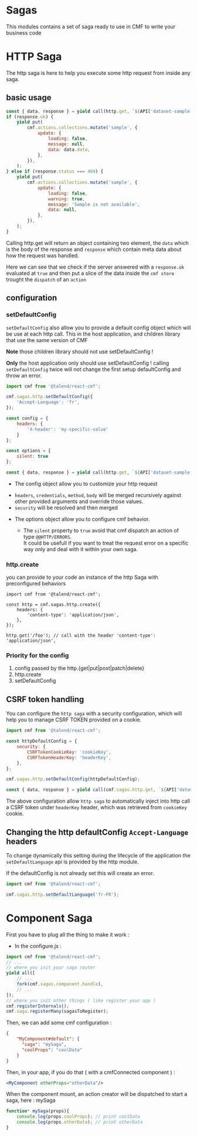 # Sagas

This modules contains a set of saga ready to use in CMF to write your business code

# HTTP Saga

The http saga is here to help you execute some http request from inside any saga.

## basic usage

```javascript
const { data, response } = yield call(http.get, `${API['dataset-sample']}/${datasetId}`);
if (response.ok) {
	yield put(
		cmf.actions.collections.mutate('sample', {
			update: {
				loading: false,
				message: null,
				data: data.data,
			},
		}),
	);
} else if (response.status === 404) {
	yield put(
		cmf.actions.collections.mutate('sample', {
			update: {
				loading: false,
				warning: true,
				message: 'Sample is not available',
				data: null,
			},
		}),
	);
}
```

Calling http.get will return an object containing two element, the `data` which is the body of the response and `response` which contain meta data about how the request was handled.

Here we can see that we check if the server answered with a `response.ok` evaluated at `true` and then put a slice of the data inside the `cmf store` trought the `dispatch` of an `action`

## configuration
### setDefaultConfig

`setDefaultConfig` also allow you to provide a default config object which will be use at each http call.
This in the host application, and children library that use the same version of CMF

**Note** those children library should not use setDefaultConfig !

**Only** the host application only should use setDefaultConfig !
calling `setDefaultConfig` twice will not change the first setup defaultConfig and throw an error.

```javascript
import cmf from '@talend/react-cmf';

cmf.sagas.http.setDefaultConfig({
	'Accept-Language': 'fr',
});

const config = {
	headers: {
		'X-header': 'my-specific-value'
	}
};

const options = {
	silent: true
};

const { data, response } = yield call(http.get, `${API['dataset-sample']}/${datasetId}`, config, options);
```
* The config object allow you to customize your http request
 + ```headers```, ```credentials```, ```method```, ```body``` will be merged recursively against other provided arguments and override those values.
 + ```security``` will be resolved and then merged

* The options object allow you to configure cmf behavior.

  + The ```silent``` property to ```true``` avoid that cmf dispatch an action of type ```@@HTTP/ERRORS```.<br/>
  It could be usefull if you want to treat the request error on a specific way only and deal with it within your own saga.

### http.create

you can provide to your code an instance of the http Saga with preconfigured behaviors

```
import cmf from '@talend/react-cmf';

const http = cmf.sagas.http.create({
	headers: {
		'content-type': 'application/json',
	},
});

http.get('/foo'); // call with the header 'content-type': 'application/json',
```


### Priority for the config

1. config passed by the http.{get|put|post|patch|delete}
2. http.create
3. setDefaultConfig

## CSRF token handling
You can configure the `http saga` with a security configuration, which will help you to manage CSRF TOKEN provided on a cookie.

```javascript
import cmf from '@talend/react-cmf';

const httpDefaultConfig = {
	security: {
		CSRFTokenCookieKey: 'cookieKey',
		CSRFTokenHeaderKey: 'headerKey',
	},
};

cmf.sagas.http.setDefaultConfig(httpDefaultConfig);

const { data, response } = yield call(cmf.sagas.http.get, `${API['dataset-sample']}/${datasetId}`);
```

The above configuration allow  `http saga` to automatically inject into http call a CSRF token under `headerKey` header, which was retrieved from `cookieKey` cookie.

## Changing the http defaultConfig `Accept-Language` headers

To change dynamically this setting during the lifecycle of the application the `setDefaultLanguage` api is provided by the http module.

If the defaultConfig is not already set this will create an error.
```javascript
import cmf from '@talend/react-cmf';

cmf.sagas.http.setDefaultLanguage('fr-FR');
```

# Component Saga

First you have to plug all the thing to make it work :
- In the configure.js :

```javascript
import cmf from '@talend/react-cmf';
// ...
// where you init your saga router
yield all([
	// ...
	fork(cmf.sagas.component.handle),
	// ...
]);
// where you init other things ( like register your app )
cmf.registerInternals();
cmf.saga.registerMany(sagasToRegister);
```

Then, we can add some cmf configuration :

```json
{
    "MyComponent#default": {
      "saga": "mySaga",
      "coolProps": "coolData"
    }
}
```

Then, in your app, if you do that ( with a cmfConnected component ) :

```jsx
<MyComponent otherProps="otherData"/>
```

When the component mount, an action creator will be dispatched to start a saga, here : mySaga

```javascript
function* mySaga(props){
	console.log(props.coolProps); // print coolData
	console.log(props.otherData); // print otherData
}
```
